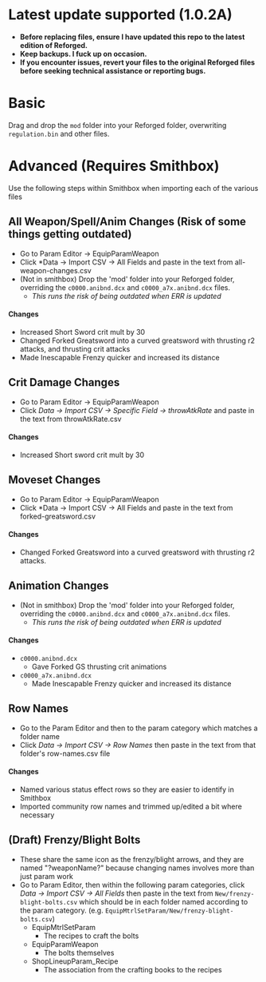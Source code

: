 # Latest update supported (1.0.2A)
- **Before replacing files, ensure I have updated this repo to the latest edition of Reforged.**
- **Keep backups. I fuck up on occasion.**
- **If you encounter issues, revert your files to the original Reforged files before seeking technical assistance or reporting bugs.**


# Basic
Drag and drop the `mod` folder into your Reforged folder, overwriting `regulation.bin` and other files.


# Advanced (Requires Smithbox)
Use the following steps within Smithbox when importing each of the various files

## All Weapon/Spell/Anim Changes (Risk of some things getting outdated)
- Go to Param Editor -> EquipParamWeapon
- Click *Data -> Import CSV -> All Fields and paste in the text from all-weapon-changes.csv
- (Not in smithbox) Drop the 'mod' folder into your Reforged folder, overriding the `c0000.anibnd.dcx` and `c0000_a7x.anibnd.dcx` files.
  - *This runs the risk of being outdated when ERR is updated*
#### Changes
- Increased Short Sword crit mult by 30
- Changed Forked Greatsword into a curved greatsword with thrusting r2 attacks, and thrusting crit attacks
- Made Inescapable Frenzy quicker and increased its distance

## Crit Damage Changes
- Go to Param Editor -> EquipParamWeapon
- Click *Data -> Import CSV -> Specific Field -> throwAtkRate* and paste in the text from throwAtkRate.csv
#### Changes
- Increased Short sword crit mult by 30

## Moveset Changes
- Go to Param Editor -> EquipParamWeapon
- Click *Data -> Import CSV -> All Fields and paste in the text from forked-greatsword.csv
#### Changes
- Changed Forked Greatsword into a curved greatsword with thrusting r2 attacks.

## Animation Changes
- (Not in smithbox) Drop the 'mod' folder into your Reforged folder, overriding the `c0000.anibnd.dcx` and `c0000_a7x.anibnd.dcx` files.
  - *This runs the risk of being outdated when ERR is updated*
 #### Changes
  - `c0000.anibnd.dcx`
    - Gave Forked GS thrusting crit animations 
  - `c0000_a7x.anibnd.dcx`
    - Made Inescapable Frenzy quicker and increased its distance

## Row Names
- Go to the Param Editor and then to the param category which matches a folder name
- Click *Data -> Import CSV -> Row Names* then paste in the text from that folder's row-names.csv file
#### Changes
- Named various status effect rows so they are easier to identify in Smithbox
- Imported community row names and trimmed up/edited a bit where necessary

## (Draft) Frenzy/Blight Bolts
- These share the same icon as the frenzy/blight arrows, and they are named "?weaponName?" because changing names involves more than just param work
- Go to Param Editor, then within the following param categories, click *Data -> Import CSV -> All Fields* then paste in the text from `New/frenzy-blight-bolts.csv` which should be in each folder named according to the param category. (e.g. `EquipMtrlSetParam/New/frenzy-blight-bolts.csv`)
  - EquipMtrlSetParam
    - The recipes to craft the bolts
  - EquipParamWeapon
    - The bolts themselves
  - ShopLineupParam_Recipe
    - The association from the crafting books to the recipes
